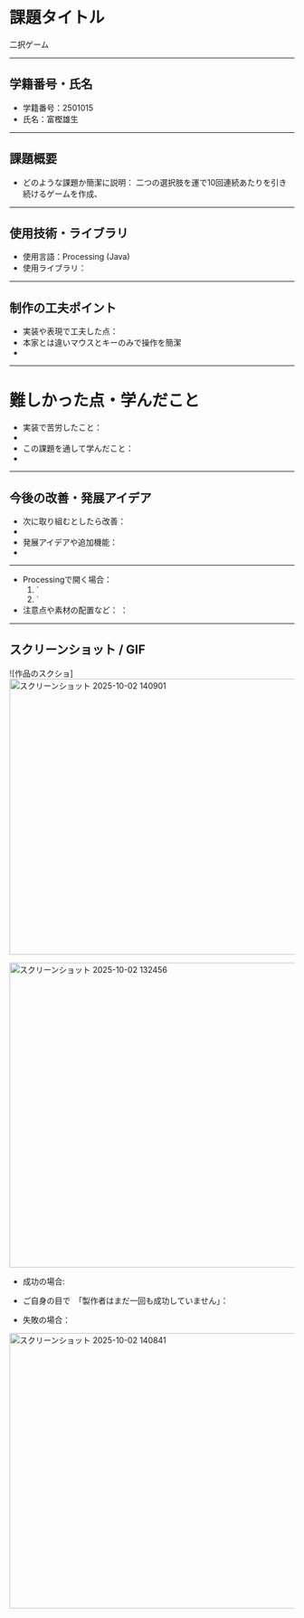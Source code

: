 # 課題タイトル
二択ゲーム

---

## 学籍番号・氏名
- 学籍番号：2501015
- 氏名：富樫雄生

---

## 課題概要
- どのような課題か簡潔に説明：
  二つの選択肢を運で10回連続あたりを引き続けるゲームを作成、

---

## 使用技術・ライブラリ
- 使用言語：Processing (Java)
- 使用ライブラリ：


---

## 制作の工夫ポイント
- 実装や表現で工夫した点：
- 本家とは違いマウスとキーのみで操作を簡潔
- 

---

# 難しかった点・学んだこと
- 実装で苦労したこと：
- 
- この課題を通して学んだこと：
- 

---

## 今後の改善・発展アイデア
- 次に取り組むとしたら改善：
-
- 発展アイデアや追加機能：
- 

---

- Processingで開く場合：
  1. `
  2. `
- 注意点や素材の配置など：
  ：
---

## スクリーンショット / GIF
![作品のスクショ] <img width="720" height="488" alt="スクリーンショット 2025-10-02 140901" src="https://github.com/user-attachments/assets/65f778c6-cb47-49f6-b34b-c2a778cf6261" />

<img width="751" height="539" alt="スクリーンショット 2025-10-02 132456" src="https://github.com/user-attachments/assets/85dc4fc2-19fe-4008-869b-8212ca27893b" />

- 成功の場合:
- ご自身の目で　「製作者はまだ一回も成功していません」：
  
- 失敗の場合：
<img width="820" height="487" alt="スクリーンショット 2025-10-02 140841" src="https://github.com/user-attachments/assets/7ad6db25-8ef9-4ea9-94e9-241d8a8e2cd9" />



